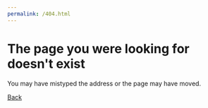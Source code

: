 ```yaml
---
permalink: /404.html
---
```


# The page you were looking for doesn't exist

You may have mistyped the address or the page may have moved.

[Back](/)
